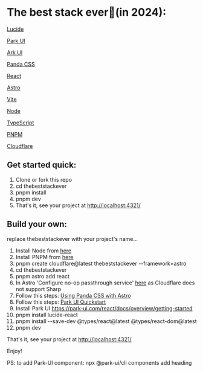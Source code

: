 # The best stack ever🍦(in 2024):

[Lucide](https://lucide.dev/)

[Park UI](https://park-ui.com/)

[Ark UI](https://ark-ui.com/)

[Panda CSS](https://panda-css.com/)

[React](https://react.dev/)

[Astro](https://astro.build/)

[Vite](https://vitejs.dev/)

[Node](https://nodejs.org/)

[TypeScript](https://www.typescriptlang.org/)

[PNPM](https://pnpm.io/)

[Cloudflare](https://www.cloudflare.com/)


## Get started quick:

1. Clone or fork this repo
2. cd thebeststackever
3. pnpm install
4. pnpm dev
5. That's it, see your project at [http://localhost:4321/](http://localhost:4321/)

## Build your own:
replace thebeststackever with your project's name...

1. Install Node from [here](https://nodejs.org/en/download/package-manager)
2. Install PNPM from [here](https://pnpm.io/installation)
3. pnpm create cloudflare@latest thebeststackever --framework=astro
4. cd thebeststackever
5. pnpm astro add react
6. In Astro 'Configure no-op passthrough service' [here](https://docs.astro.build/en/guides/images/) as Cloudflare does not support Sharp
7. Follow this steps: [Using Panda CSS with Astro](https://panda-css.com/docs/installation/astro)
8. Follow this steps: [Park UI Quickstart](https://park-ui.com/react/docs/overview/getting-started)
9. Install Park UI https://park-ui.com/react/docs/overview/getting-started
10. pnpm install lucide-react
11. pnpm install --save-dev @types/react@latest @types/react-dom@latest
12. pnpm dev

That's it, see your project at [http://localhost:4321/](http://localhost:4321/)

Enjoy!

PS: to add Park-UI component: npx @park-ui/cli components add heading